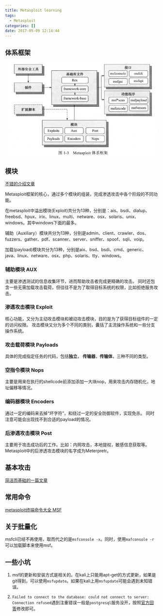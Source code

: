 ```yaml
---
title: Metasploit learning
tags:
  - Metasploit
categories: []
date: 2017-05-09 12:14:44
---
```


## 体系框架

![框架](Metasploit-learning/m.png)

## 模块

[不错的介绍文章](http://1x0.xyz/archives/whatismetasploit.html)

Metasploit框架的核心，通过多个模块的组装，完成渗透攻击中各个阶段的不同功能。

在metasploit中溢出模块(Exploit)共分为13种，分别是：ais、bsdi、dialup、freebsd、hpux、irix、linux、multi、netware、osx、solaris、unix、windows。其中windows下面的最多。

辅助（Auxiliary）模块共分为13种，分别是admin、client、crawler、dos、fuzzers、gather、pdf、scanner、server、sniffer、spoof、sqli、voip。

加载(payload)模块共分为13种，分别是aix、bsd、bsdi、cmd、generic、java、linux、netware、osx、php、solaris、tty、windows。

### 辅助模块 AUX

主要是渗透测试的信息收集环节，进而帮助攻击者完成更精确的攻击。
同时还包含一些无需加载攻击载荷，但往往不是为了取得目标系统的权限，比如拒绝服务攻击。

### 渗透攻击模块 Exploit

核心功能，又分为主动攻击模块和被动攻击模块，目的是为了获得目标组件的一定的访问权限。
攻击模块又分为多个不同的类别，囊括了主流操作系统和一些分支操作系统。

### 攻击载荷模块 Payloads

具体的完成指定任务的代码，包括**独立**， **传输器**，**传输体**，三种不同的类型。

### 空指令模块 Nops

主要是用来在执行的shellcode前添加添加一大块nop，用来攻击内存随机化，地址偏移等情况。

### 编码器模块 Encoders

通过一定的编码来去掉“坏字符”，和绕过一定的安全防御软件，实现免杀。
同时注意可能会出现找不到合适的payload的情况。

### 后渗透攻击模块 Post

主要用于攻击成功后的工作。比如：内网攻击，本地提权，敏感信息获取等。
Metasploit中的后渗透攻击模块的名字成为Meterpretr。

## 基本攻击

[简洁而基础的一篇文章](http://lmwen.top/2016/08/06/metasploit%E6%B8%97%E9%80%8F%E4%B8%80%E6%9D%A1%E9%BE%99/)

## 常用命令

[metasploit终端命令大全 MSF](https://www.i0day.com/1182.html)

## 关于批量化

msfcli已经不再使用，取而代之的是`msfconsole -x`。同时，使用`mafconsole -r` 可以加载脚本来使用msf。

## 一些小坑

1. msf的更新和安装方式是相关的。在kali上只能用apt-get的方式更新，如果是git得到，可以使用`msfupdate`。如果在kali上用`msfupdate`可能会遇到未知错误。

2. `Failed to connect to the database: could not connect to server: Connection refused`遇到注重错误一般是`postgresql`服务没开，按照[官方回答](https://community.rapid7.com/thread/9302)修改即可。

